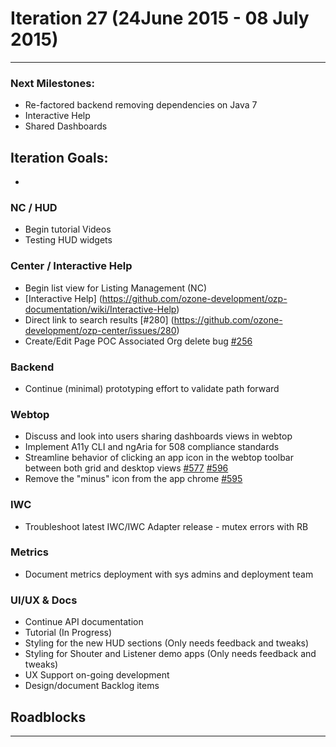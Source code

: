 # Iteration 27 (24June 2015 - 08 July 2015)

*** 
### Next Milestones:
* Re-factored backend removing dependencies on Java 7
* Interactive Help
* Shared Dashboards


## Iteration Goals:
* 

### NC / HUD
* Begin tutorial Videos
* Testing HUD widgets

### Center / Interactive Help
* Begin list view for Listing Management (NC) 
* [Interactive Help] (https://github.com/ozone-development/ozp-documentation/wiki/Interactive-Help)
* Direct link to search results [#280] (https://github.com/ozone-development/ozp-center/issues/280)
* Create/Edit Page POC Associated Org delete bug [#256](https://github.com/ozone-development/ozp-center/issues/256)

### Backend
* Continue (minimal) prototyping effort to validate path forward

### Webtop
* Discuss and look into users sharing dashboards views in webtop
* Implement A11y CLI and ngAria for 508 compliance standards
* Streamline behavior of clicking an app icon in the webtop toolbar between both grid and desktop views [#577](http://github.com/ozone-development/ozp-webtop/issues/#577) [#596](http://github.com/ozone-development/ozp-webtop/issues/#596)
* Remove the "minus" icon from the app chrome [#595](http://github.com/ozone-development/ozp-webtop/issues/#595)
  

### IWC
* Troubleshoot latest IWC/IWC Adapter release - mutex errors with RB

### Metrics
* Document metrics deployment with sys admins and deployment team

### UI/UX & Docs
* Continue API documentation
* Tutorial (In Progress)
* Styling for the new HUD sections (Only needs feedback and tweaks)
* Styling for Shouter and Listener demo apps (Only needs feedback and tweaks)
* UX Support on-going development
* Design/document Backlog items

## Roadblocks

***